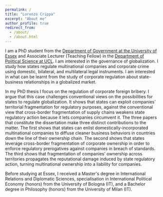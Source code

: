 ```yaml
---
permalink: /
title: "Lorenzo Crippa"
excerpt: "About me"
author_profile: true
redirect_from: 
  - /about/
  - /about.html
---
```


I am a PhD student from the [Department of Government at the University of Essex](https://www.essex.ac.uk/people/cripp64301/lorenzo-crippa) and Associate Lecturer (Teaching Fellow) in the [Department of Political Science at UCL](https://www.ucl.ac.uk/political-science/people/academic-teaching-and-research-staff/lorenzo-crippa). I am interested in the governance of globalization. I study how states regulate multinational companies and corporate crime using domestic, bilateral, and multilateral legal instruments. I am interested in what can be learnt from the study of corporate regulation about state-business relationships in a globalized market.

In my PhD thesis I focus on the regulation of corporate foreign bribery. I argue that this case challenges conventional views on the possibilities for states to regulate globalization. It shows that states can exploit companies' territorial fragmentation for regulatory purposes, against the conventional view that cross-border fragmentation of supply chains weakens state regulatory action because it lets companies circumvent it. The three papers that constitute the dissertation make three distinct contributions to the matter. The first shows that states can enlist domestically-incorporated multinational companies to diffuse cleaner business behaviors in countries down the line of their ownership chain. The second shows that states leverage cross-border fragmentation of corporate ownership in order to enforce regulatory prerogatives against companies in breach of standards. The third shows that fragmentation of companies' ownership across territories propagates the reputational damage induced by state regulatory action, turning multinational ownership into a liability for companies.

Before studying at Essex, I received a Master's degree in International Relations and Diplomatic Sciences, specialisation in International Political Economy (honors) from the University of Bologna (IT), and a Bachelor degree in Philosophy (honors) from the University of Milan (IT).
